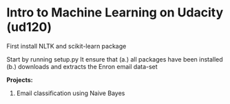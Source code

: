 Intro to Machine Learning on Udacity (ud120)
=========
First install NLTK and scikit-learn package

Start by running setup.py It ensure that (a.) all packages have been installed (b.) downloads and extracts the Enron email data-set 

<b>Projects:</b>
1. Email classification using Naive Bayes
